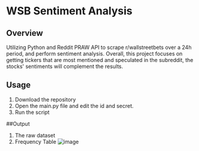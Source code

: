 # WSB Sentiment Analysis
## Overview
Utilizing Python and Reddit PRAW API to scrape r/wallstreetbets over a 24h period, and perform sentiment analysis.
Overall, this project focuses on getting tickers that are most mentioned and speculated in the subreddit, the stocks' sentiments will complement the results.

## Usage
1. Download the repository
2. Open the main.py file and edit the id and secret.
3. Run the script

##Output
1. The raw dataset
2. Frequency Table 
![image](https://user-images.githubusercontent.com/23024496/127806940-0ca27d37-62c6-4668-9e37-10986098e294.png)
    
